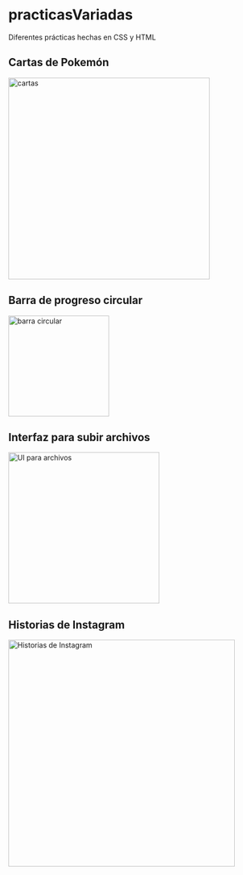 # practicasVariadas
<p>Diferentes prácticas hechas en CSS y HTML</p>

<h2>Cartas de Pokemón</h2>
<img src="http://drive.google.com/uc?export=view&id=1ZUlusnHovnkKkvYrzdAWSOC4F5ouKuKV" alt="cartas" width="400">    

<h2>Barra de progreso circular</h2>
<img src="http://drive.google.com/uc?export=view&id=11t5MTTWEU57A0gSdovyNAXh5Hh5GWMsE" alt="barra circular" width="200">    

<h2>Interfaz para subir archivos</h2>
<img src="http://drive.google.com/uc?export=view&id=1q4jq5Il2oZYcD_Hn8xt2fkK5JoDMOVst" alt="UI para archivos" width="300">    

<h2>Historias de Instagram</h2>
<img src="http://drive.google.com/uc?export=view&id=1ek7KNFQktFpHZEB0uAg_Y-51kaAfWpm7" alt="Historias de Instagram" width="450">    
